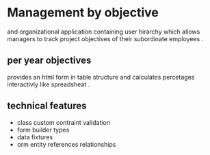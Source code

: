 # Management by objective 
and organizational application containing user hirarchy which allows managers to track project objectives of their subordinate employees .

## per year objectives
provides an html form in table structure and calculates percetages interactivly like spreadsheat .

## technical features
* class custom contraint validation
* form builder types
* data fixtures
* orm entity references relationships


